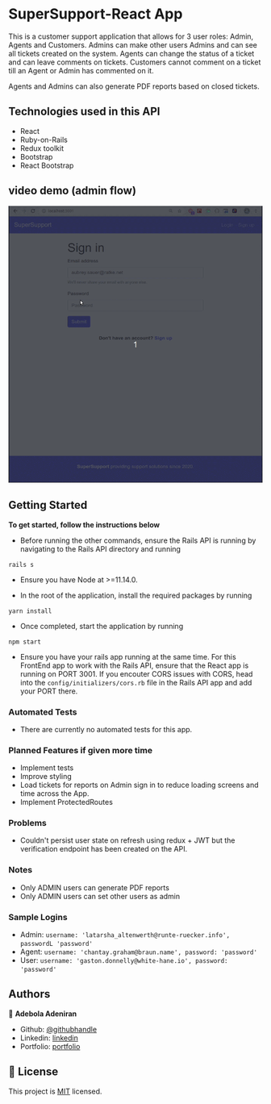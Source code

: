 # SuperSupport-React App

This is a customer support application that allows for 3 user roles: Admin, Agents and Customers. Admins can make other users Admins and can see all tickets created on the system. Agents can change the status of a ticket and can leave comments on tickets. Customers cannot comment on a ticket till an Agent or Admin has commented on it.

Agents and Admins can also generate PDF reports based on closed tickets.

## Technologies used in this API

- React
- Ruby-on-Rails
- Redux toolkit
- Bootstrap
- React Bootstrap

## video demo (admin flow)

![video_demo](/supersupport.gif)

## Getting Started

**To get started, follow the instructions below**

- Before running the other commands, ensure the Rails API is running by navigating to the Rails API directory and running

```
rails s
```

- Ensure you have Node at >=11.14.0.

- In the root of the application, install the required packages by running

```
yarn install
```

- Once completed, start the application by running

```
npm start
```

- Ensure you have your rails app running at the same time. For this FrontEnd app to work with the Rails API, ensure that the React app is running on PORT 3001. If you encouter CORS issues with CORS, head into the `config/initializers/cors.rb` file in the Rails API app and add your PORT there.

### Automated Tests

- There are currently no automated tests for this app.

### Planned Features if given more time

- Implement tests
- Improve styling
- Load tickets for reports on Admin sign in to reduce loading screens and time across the App.
- Implement ProtectedRoutes

### Problems

- Couldn't persist user state on refresh using redux + JWT but the verification endpoint has been created on the API.

### Notes

- Only ADMIN users can generate PDF reports
- Only ADMIN users can set other users as admin

### Sample Logins

- Admin: `username: 'latarsha_altenwerth@runte-ruecker.info', passwordL 'password'`
- Agent: `username: 'chantay.graham@braun.name', password: 'password'`
- User: `username: 'gaston.donnelly@white-hane.io', password: 'password'`

## Authors

👤 **Adebola Adeniran**

- Github: [@githubhandle](https://github.com/onedebos)
- Linkedin: [linkedin](https://www.linkedin.com/in/adebola-niran/)
- Portfolio: [portfolio](https://www.adebola.dev/)

## 📝 License

This project is [MIT](lic.url) licensed.

```

```
